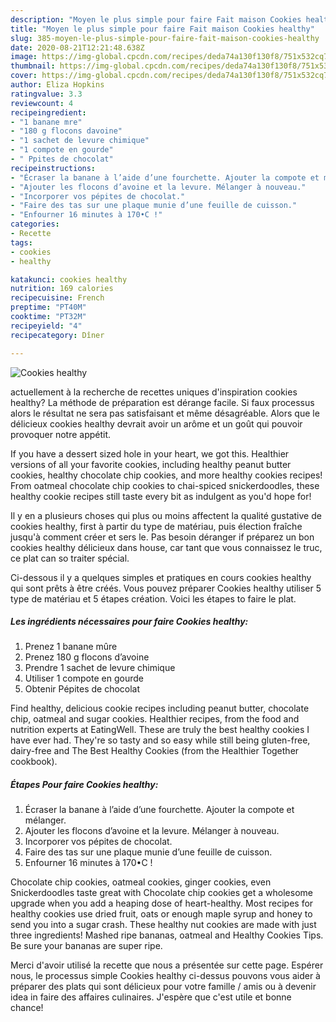 ```yaml
---
description: "Moyen le plus simple pour faire Fait maison Cookies healthy"
title: "Moyen le plus simple pour faire Fait maison Cookies healthy"
slug: 385-moyen-le-plus-simple-pour-faire-fait-maison-cookies-healthy
date: 2020-08-21T12:21:48.638Z
image: https://img-global.cpcdn.com/recipes/deda74a130f130f8/751x532cq70/cookies-healthy-photo-principale-de-la-recette.jpg
thumbnail: https://img-global.cpcdn.com/recipes/deda74a130f130f8/751x532cq70/cookies-healthy-photo-principale-de-la-recette.jpg
cover: https://img-global.cpcdn.com/recipes/deda74a130f130f8/751x532cq70/cookies-healthy-photo-principale-de-la-recette.jpg
author: Eliza Hopkins
ratingvalue: 3.3
reviewcount: 4
recipeingredient:
- "1 banane mre"
- "180 g flocons davoine"
- "1 sachet de levure chimique"
- "1 compote en gourde"
- " Ppites de chocolat"
recipeinstructions:
- "Écraser la banane à l’aide d’une fourchette. Ajouter la compote et mélanger."
- "Ajouter les flocons d’avoine et la levure. Mélanger à nouveau."
- "Incorporer vos pépites de chocolat."
- "Faire des tas sur une plaque munie d’une feuille de cuisson."
- "Enfourner 16 minutes à 170•C !"
categories:
- Recette
tags:
- cookies
- healthy

katakunci: cookies healthy 
nutrition: 169 calories
recipecuisine: French
preptime: "PT40M"
cooktime: "PT32M"
recipeyield: "4"
recipecategory: Dîner

---
```



![Cookies healthy](https://img-global.cpcdn.com/recipes/deda74a130f130f8/751x532cq70/cookies-healthy-photo-principale-de-la-recette.jpg)

actuellement à la recherche de recettes uniques d'inspiration cookies healthy? La méthode de préparation est dérange facile. Si faux processus alors le résultat ne sera pas satisfaisant et même désagréable. Alors que le délicieux cookies healthy devrait avoir un arôme et un goût qui pouvoir provoquer notre appétit.

If you have a dessert sized hole in your heart, we got this. Healthier versions of all your favorite cookies, including healthy peanut butter cookies, healthy chocolate chip cookies, and more healthy cookies recipes! From oatmeal chocolate chip cookies to chai-spiced snickerdoodles, these healthy cookie recipes still taste every bit as indulgent as you&#39;d hope for!

Il y en a plusieurs choses qui plus ou moins affectent la qualité gustative de cookies healthy, first à partir du type de matériau, puis élection fraîche jusqu'à comment créer et sers le. Pas besoin déranger if préparez un bon cookies healthy délicieux dans house, car tant que vous connaissez le truc, ce plat can so traiter spécial.


Ci-dessous il y a quelques simples et pratiques en cours cookies healthy qui sont prêts à être créés. Vous pouvez préparer Cookies healthy utiliser 5 type de matériau et 5 étapes création. Voici les étapes to faire le plat.

<!--inarticleads1-->

##### Les ingrédients nécessaires pour faire Cookies healthy:

1. Prenez 1 banane mûre
1. Prenez 180 g flocons d’avoine
1. Prendre 1 sachet de levure chimique
1. Utiliser 1 compote en gourde
1. Obtenir  Pépites de chocolat


Find healthy, delicious cookie recipes including peanut butter, chocolate chip, oatmeal and sugar cookies. Healthier recipes, from the food and nutrition experts at EatingWell. These are truly the best healthy cookies I have ever had. They&#39;re so tasty and so easy while still being gluten-free, dairy-free and The Best Healthy Cookies (from the Healthier Together cookbook). 

<!--inarticleads2-->

##### Étapes Pour faire Cookies healthy:

1. Écraser la banane à l’aide d’une fourchette. Ajouter la compote et mélanger.
1. Ajouter les flocons d’avoine et la levure. Mélanger à nouveau.
1. Incorporer vos pépites de chocolat.
1. Faire des tas sur une plaque munie d’une feuille de cuisson.
1. Enfourner 16 minutes à 170•C !


Chocolate chip cookies, oatmeal cookies, ginger cookies, even Snickerdoodles taste great with Chocolate chip cookies get a wholesome upgrade when you add a heaping dose of heart-healthy. Most recipes for healthy cookies use dried fruit, oats or enough maple syrup and honey to send you into a sugar crash. These healthy nut cookies are made with just three ingredients! Mashed ripe bananas, oatmeal and Healthy Cookies Tips. Be sure your bananas are super ripe. 


Merci d'avoir utilisé la recette que nous a présentée sur cette page. Espérer nous, le processus simple Cookies healthy ci-dessus pouvons vous aider à préparer des plats qui sont délicieux pour votre famille / amis ou à devenir idea in faire des affaires culinaires. J'espère que c'est utile et bonne chance!

